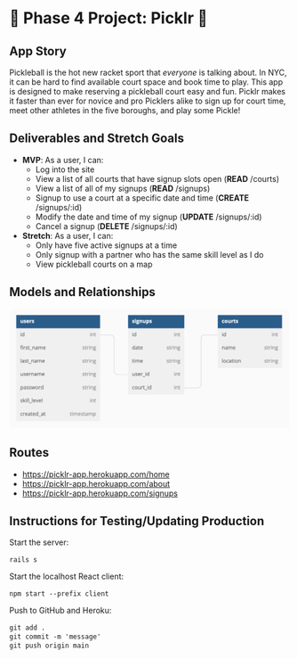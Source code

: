 # 🏓 Phase 4 Project: Picklr 🏓

## App Story
Pickleball is the hot new racket sport that _everyone_ is talking about. In NYC, it can be hard to find available court space and book time to play. This app is designed to make reserving a pickleball court easy and fun. Picklr makes it faster than ever for novice and pro Picklers alike to sign up for court time, meet other athletes in the five boroughs, and play some Pickle!
## Deliverables and Stretch Goals
- **MVP**: As a user, I can:
  - Log into the site
  - View a list of all courts that have signup slots open (**READ** /courts)
  - View a list of all of my signups (**READ** /signups)
  - Signup to use a court at a specific date and time (**CREATE** /signups/:id)
  - Modify the date and time of my signup (**UPDATE** /signups/:id)
  - Cancel a signup (**DELETE** /signups/:id)
- **Stretch**: As a user, I can:
  - Only have five active signups at a time
  - Only signup with a partner who has the same skill level as I do
  - View pickleball courts on a map

## Models and Relationships
![db diagram](public/dbdiagram.png)

## Routes

* https://picklr-app.herokuapp.com/home
* https://picklr-app.herokuapp.com/about
* https://picklr-app.herokuapp.com/signups

## Instructions for Testing/Updating Production

Start the server:

```console
rails s
```
Start the localhost React client:

```console
npm start --prefix client
```

Push to GitHub and Heroku:

```console
git add .
git commit -m 'message'
git push origin main
```